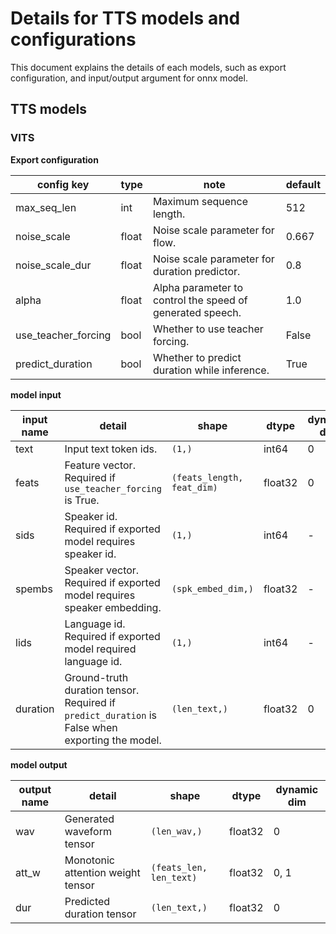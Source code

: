 # Details for TTS models and configurations

This document explains the details of each models, such as export configuration, and input/output argument for onnx model.

## TTS models

### VITS

**Export configuration**

| config key          | type  | note                                                      | default |
| ------------------- | ----- | --------------------------------------------------------- | ------- |
| max_seq_len         | int   | Maximum sequence length.                                  | 512     |
| noise_scale         | float | Noise scale parameter for flow.                           | 0.667   |
| noise_scale_dur     | float | Noise scale parameter for duration predictor.             | 0.8     |
| alpha               | float | Alpha parameter to control the speed of generated speech. | 1.0     |
| use_teacher_forcing | bool  | Whether to use teacher forcing.                           | False   |
| predict_duration    | bool  | Whether to predict duration while inference.              | True    |

**model input**

| input name   | detail                                                                                          | shape                      | dtype   | dynamic dim |
| ------------ | ----------------------------------------------------------------------------------------------- | -------------------------- | ------- | ----------- |
| text         | Input text token ids.                                                                           | `(1,)`                     | int64   | 0           |
| feats        | Feature vector. Required if `use_teacher_forcing` is True.                                      | `(feats_length, feat_dim)` | float32 | 0           |
| sids         | Speaker id. Required if exported model requires speaker id.                                     | `(1,)`                     | int64   | -           |
| spembs       | Speaker vector. Required if exported model requires speaker embedding.                          | `(spk_embed_dim,)`         | float32 | -           |
| lids         | Language id. Required if exported model required language id.                                   | `(1,)`                     | int64   | -           |
| duration     | Ground-truth duration tensor. Required if `predict_duration` is False when exporting the model. | `(len_text,)`              | float32 | 0           |

**model output**

| output name | detail                            | shape                   | dtype   | dynamic dim |
| ----------- | --------------------------------- | ----------------------- | ------- | ----------- |
| wav         | Generated waveform tensor         | `(len_wav,)`            | float32 | 0           |
| att_w       | Monotonic attention weight tensor | `(feats_len, len_text)` | float32 | 0, 1        |
| dur         | Predicted duration tensor         | `(len_text,)`           | float32 | 0           |
